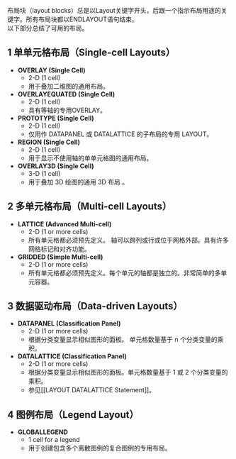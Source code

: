 布局块（layout blocks）总是以Layout关键字开头，后跟一个指示布局用途的关键字。所有布局块都以ENDLAYOUT语句结束。  
以下部分总结了可用的布局。  
## 1 单单元格布局（Single-cell Layouts）
- **OVERLAY (Single Cell)**
	- 2-D (1 cell)
	- 用于叠加二维图的通用布局。
- **OVERLAYEQUATED (Single Cell)** 
	- 2-D (1 cell)
	- 具有等轴的专用OVERLAY。
- **PROTOTYPE (Single Cell)**
	- 2-D (1 cell)
	- 仅用作 DATAPANEL 或 DATALATTICE 的子布局的专用 LAYOUT。
- **REGION (Single Cell)**
	- 2-D (1 cell)
	- 用于显示不使用轴的单单元格图的通用布局。
- **OVERLAY3D (Single Cell)**
	- 3-D (1 cell)
	- 用于叠加 3D 绘图的通用 3D 布局  。

## 2 多单元格布局（Multi-cell Layouts）
- **LATTICE (Advanced Multi-cell)**
	- 2-D (1 or more cells)
	- 所有单元格都必须预先定义。 轴可以跨列或行或位于网格外部。具有许多网格标记和对齐功能。
- **GRIDDED (Simple Multi-cell)**
	- 2-D (1 or more cells)
	- 所有单元格都必须预先定义。每个单元的轴都是独立的。非常简单的多单元容器。  

## 3 数据驱动布局（Data-driven Layouts）
- **DATAPANEL (Classification Panel)**
	- 2-D (1 or more cells)
	- 根据分类变量显示相似图形的面板。 单元格数量基于 n 个分类变量的乘积。
- **DATALATTICE (Classification Panel)**
	- 2-D (1 or more cells)
	- 根据分类变量显示相似图形的面板。单元格数量基于 1 或 2 个分类变量的乘积。
	- 参见[[LAYOUT DATALATTICE Statement]]。

## 4 图例布局（Legend Layout）
- **GLOBALLEGEND**
	- 1 cell for a legend
	- 用于创建包含多个离散图例的复合图例的专用布局。

